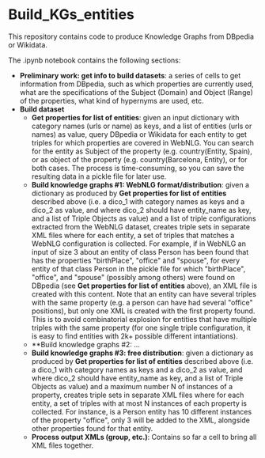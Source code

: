 # Build_KGs_entities

This repository contains code to produce Knowledge Graphs from DBpedia or Wikidata.

The .ipynb notebook contains the following sections:
- **Preliminary work: get info to build datasets**: a series of cells to get information from DBpedia, such as which properties are currently used, what are the specifications of the Subject (Domain) and Object (Range) of the properties, what kind of hypernyms are used, etc.
- **Build dataset**
  - **Get properties for list of entities**: given an input dictionary with category names (urls or name) as keys, and a list of entities (urls or names) as value, query DBpedia or Wikidata for each entity to get triples for which properties are covered in WebNLG. You can search for the entity as Subject of the property (e.g. country(Entity, Spain), or as object of the property (e.g. country(Barcelona, Entity), or for both cases. The process is time-consuming, so you can save the resulting data in a pickle file for later use.
  - **Build knowledge graphs #1: WebNLG format/distribution**: given a dictionary as produced by **Get properties for list of entities** described above (i.e. a dico_1 with category names as keys and a dico_2 as value, and where dico_2 should have entity_name as key, and a list of Triple Objects as value) and a list of triple configurations extracted from the WebNLG dataset, creates triple sets in separate XML files where for each entity, a set of triples that matches a WebNLG configuration is collected. For example, if in WebNLG an input of size 3 about an entity of class Person has been found that has the properties "birthPlace", "office" and "spouse", for every entity of that class Person in the pickle file for which "birthPlace", "office", and "spouse" (possibly among others) were found on DBpedia (see **Get properties for list of entities** above), an XML file is created with this content. Note that an entity can have several triples with the same property (e.g. a person can have had several "office" positions), but only one XML is created with the first property found. This is to avoid combinatorial explosion for entities that have multiple triples with the same property (for one single triple configuration, it is easy to find entities with 2k+ possible different intantiations).
  - **Build knowledge graphs #2: ...
  - **Build knowledge graphs #3: free distribution**: given a dictionary as produced by **Get properties for list of entities** described above (i.e. a dico_1 with category names as keys and a dico_2 as value, and where dico_2 should have entity_name as key, and a list of Triple Objects as value) and a maximum number N of instances of a property, creates triple sets in separate XML files where for each entity, a set of triples with at most N instances of each property is collected. For instance, is a Person entity has 10 different instances of the property "office", only 3 will be added to the XML, alongside other properties found for that entity.
  - **Process output XMLs (group, etc.)**: Contains so far a cell to bring all XML files together. 
